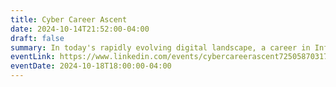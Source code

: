 ```yaml
---
title: Cyber Career Ascent
date: 2024-10-14T21:52:00-04:00
draft: false
summary: In today's rapidly evolving digital landscape, a career in Information Security offers exciting opportunities and challenges. Join null NEU for an insightful presentation by Jeremiah Salamon, a seasoned cybersecurity expert, as he guides you through the critical aspects of career development in this dynamic field.
eventLink: https://www.linkedin.com/events/cybercareerascent7250587031725047808/
eventDate: 2024-10-18T18:00:00-04:00
---
```


